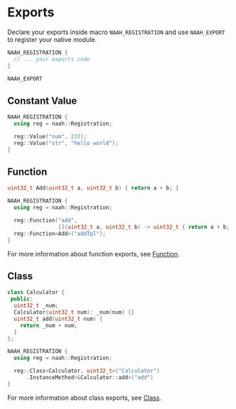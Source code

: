 # Exports

Declare your exports inside macro `NAAH_REGISTRATION` and use `NAAH_EXPORT` to register your native module.

```cpp
NAAH_REGISTRATION {
  // ... your exports code
}

NAAH_EXPORT
```

## Constant Value

```cpp
NAAH_REGISTRATION {
  using reg = naah::Registration;

  reg::Value("num", 233);
  reg::Value("str", "hello world");
}
```

## Function

```cpp
uint32_t Add(uint32_t a, uint32_t b) { return a + b; }

NAAH_REGISTRATION {
  using reg = naah::Registration;

  reg::Function("add",
                [](uint32_t a, uint32_t b) -> uint32_t { return a + b; });
  reg::Function<Add>("addTpl");
}
```

For more information about function exports, see [Function](./function.md).

## Class

```cpp
class Calculator {
 public:
  uint32_t _num;
  Calculator(uint32_t num): _num(num) {}
  uint32_t add(uint32_t num) {
    return _num + num;
  }
};

NAAH_REGISTRATION {
  using reg = naah::Registration;

  reg::Class<Calculator, uint32_t>("Calculator")
      .InstanceMethod<&Calculator::add>("add")
}
```

For more information about class exports, see [Class](./class.md).
